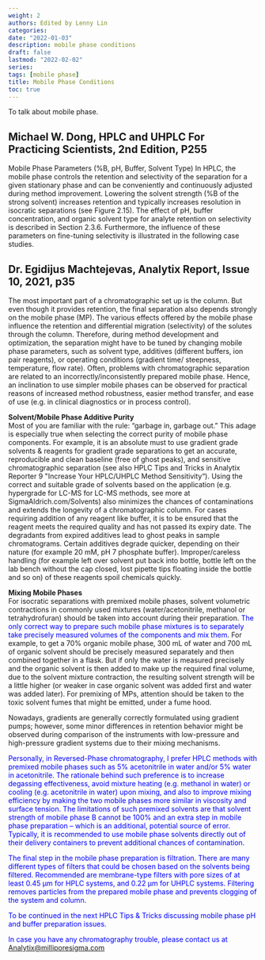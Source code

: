 ```yaml
---
weight: 2
authors: Edited by Lenny Lin
categories: 
date: "2022-01-03"
description: mobile phase conditions
draft: false
lastmod: "2022-02-02"
series: 
tags: [mobile phase]
title: Mobile Phase Conditions
toc: true
---
```


To talk about mobile phase.

<!--more-->


## Michael W. Dong, HPLC and UHPLC For Practicing Scientists, 2nd Edition, P255  

Mobile Phase Parameters (%B, pH, Buffer, Solvent Type) In HPLC, the mobile phase controls the retention and selectivity of the separation for a given stationary phase and can be conveniently and continuously adjusted during method improvement.  Lowering the solvent strength (%B of the strong solvent) increases retention and typically increases resolution in isocratic separations (see Figure 2.15). The effect of pH, buffer concentration, and organic solvent type for analyte retention on selectivity is described in Section 2.3.6. Furthermore, the influence of these parameters on fine-tuning selectivity is illustrated in the following case studies.


## Dr. Egidijus Machtejevas, Analytix Report, Issue 10, 2021, p35

The most important part of a chromatographic set up is the column. But even though it provides retention, the final separation also depends strongly on the mobile phase (MP). The various effects offered by the mobile phase influence the retention and differential migration (selectivity) of the solutes through the column. Therefore, during method development and optimization, the separation might have to be tuned by changing mobile phase parameters, such as solvent type, additives (different buffers, ion pair reagents), or operating conditions (gradient time/ steepness, temperature, flow rate). Often, problems with chromatographic separation are related to an incorrectly/inconsistently prepared mobile phase. Hence, an inclination to use simpler mobile phases can be observed for practical reasons of increased method robustness, easier method transfer, and ease of use (e.g. in clinical diagnostics or in process control).

**Solvent/Mobile Phase Additive Purity**    
Most of you are familiar with the rule: “garbage in, garbage out.” This adage is especially true when selecting the correct purity of mobile phase components. For example, it is an absolute must to use gradient grade solvents & reagents for gradient grade separations to get an accurate, reproducible and clean baseline (free of ghost peaks), and sensitive chromatographic separation (see also HPLC Tips and Tricks in Analytix Reporter 9 "Increase Your HPLC/UHPLC Method Sensitivity“). Using the correct and suitable grade of solvents based on the application (e.g. hypergrade for LC-MS for LC-MS methods, see more at SigmaAldrich.com/Solvents) also minimizes the chances of contaminations and extends the longevity of a chromatographic column. For cases requiring addition of any reagent like buffer, it is to be ensured that the reagent meets the required quality and has not passed its expiry date. The degradants from expired additives lead to ghost peaks in sample chromatograms. Certain additives degrade quicker, depending on their nature (for example 20 mM, pH 7 phosphate buffer). Improper/careless handling (for example left over solvent put back into bottle, bottle left on the lab bench without the cap closed, lost pipette tips floating inside the bottle and so on) of these reagents spoil chemicals quickly. 

**Mixing Mobile Phases**   
For isocratic separations with premixed mobile phases, solvent volumetric contractions in commonly used mixtures (water/acetonitrile, methanol or tetrahydrofuran) should be taken into account during their preparation. <font color ="blue">The only correct way to prepare such mobile phase mixtures is to separately take precisely measured volumes of the components and mix them</font>. For example, to get a 70% organic mobile phase, 300 mL of water and 700 mL of organic solvent should be precisely measured separately and then combined together in a flask. But if only the water is measured precisely and the organic solvent is then added to make up the required final volume, due to the solvent mixture contraction, the resulting solvent strength will be a little higher (or weaker in case organic solvent was added first and water was added later). For premixing of MPs, attention should be taken to the toxic solvent fumes that might be emitted, under a fume hood. 

Nowadays, gradients are generally correctly formulated using gradient pumps; however, some minor differences in retention behavior might be observed during comparison of the instruments with low-pressure and high-pressure gradient systems due to their mixing mechanisms. 

<font color ="blue">Personally, in Reversed-Phase chromatography, I prefer HPLC methods with premixed mobile phases such as 5% acetonitrile in water and/or 5% water in acetonitrile. The rationale behind such preference is to increase degassing effectiveness, avoid mixture heating (e.g. methanol in water) or cooling (e.g. acetonitrile in water) upon mixing, and also to improve mixing efficiency by making the two mobile phases more similar in viscosity and surface tension. The limitations of such premixed solvents are that solvent strength of mobile phase B cannot be 100% and an extra step in mobile phase preparation – which is an additional, potential source of error. Typically, it is recommended to use mobile phase solvents directly out of their delivery containers to prevent additional chances of contamination. 

The final step in the mobile phase preparation is filtration. There are many different types of filters that could be chosen based on the solvents being filtered. Recommended are membrane-type filters with pore sizes of at least 0.45 µm for HPLC systems, and 0.22 µm for UHPLC systems. Filtering removes particles from the prepared mobile phase and prevents clogging of the system and column. 

To be continued in the next HPLC Tips & Tricks discussing mobile phase pH and buffer preparation issues. 

In case you have any chromatography trouble, please contact us at Analytix@milliporesigma.com
